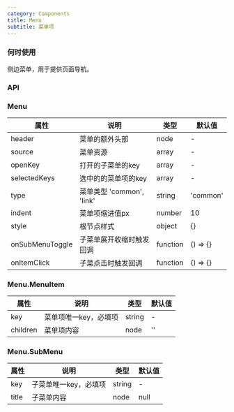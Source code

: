```yaml
---
category: Components
title: Menu
subtitle: 菜单项
---
```


### 何时使用
侧边菜单，用于提供页面导航。

### API

### Menu

| 属性 | 说明 | 类型 | 默认值
| --- | --- | --- | --- |
| header | 菜单的额外头部 | node | -
| source | 菜单资源  | array | -
| openKey | 打开的子菜单的key | array | -
| selectedKeys | 选中的的菜单项的key | array | -
| type | 菜单类型 'common', 'link' | string  | 'common'
| indent | 菜单项缩进值px | number  | 10
| style | 根节点样式 | object  | {}
| onSubMenuToggle | 子菜单展开收缩时触发回调 | function  | () => {}
| onItemClick | 子菜点击时触发回调 | function  | () => {}

### Menu.MenuItem
| 属性 | 说明 | 类型 | 默认值
| --- | --- | --- | --- |
| key | 菜单项唯一key，必填项  | string | -
| children | 菜单项内容 | node | ''

### Menu.SubMenu
| 属性 | 说明 | 类型 | 默认值
| --- | --- | --- | --- |
| key | 子菜单唯一key，必填项  | string | -
| title | 子菜单内容 | node | null